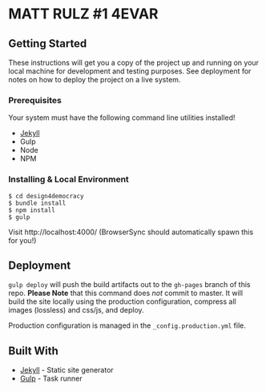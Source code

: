 # MATT RULZ #1 4EVAR


## Getting Started

These instructions will get you a copy of the project up and running on your local machine for development and testing purposes. See deployment for notes on how to deploy the project on a live system.

### Prerequisites

Your system must have the following command line utilities installed!

* [Jekyll](https://jekyllrb.com/docs/installation/)
* Gulp
* Node
* NPM

### Installing & Local Environment

```
$ cd design4democracy
$ bundle install
$ npm install
$ gulp
```

Visit http://localhost:4000/ (BrowserSync should automatically spawn this for you!)

## Deployment

`gulp deploy` will push the build artifacts out to the `gh-pages` branch of this repo.
**Please Note** that this command does _not_ commit to master. It will build the site locally using the production configuration, compress all images (lossless) and css/js, and deploy.

Production configuration is managed in the `_config.production.yml` file.

## Built With

* [Jekyll](https://jekyllrb.com/docs/) - Static site generator
* [Gulp](https://github.com/gulpjs/gulp/) - Task runner
